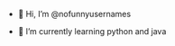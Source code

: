 - 👋 Hi, I’m @nofunnyusernames

- 🌱 I’m currently learning python and java


<!---
nofunnyusernames/nofunnyusernames is a ✨ special ✨ repository because its `README.md` (this file) appears on your GitHub profile.
You can click the Preview link to take a look at your changes.
--->
